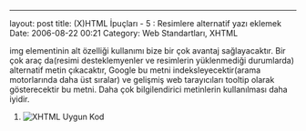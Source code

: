 ---
layout: post
title: (X)HTML İpuçları - 5 : Resimlere alternatif yazı eklemek
Date: 2006-08-22 00:21
Category: Web Standartları, XHTML

img elementinin alt özelliği kullanımı bize bir çok avantaj
sağlayacaktır. Bir çok araç da(resimi desteklemyenler ve resimlerin
yüklenmediği durumlarda) alternatif metin çıkacaktır, Google bu metni
indeksleyecektir(arama motorlarında daha üst sıralar) ve gelişmiş web
tarayıcıları tooltip olarak gösterecektir bu metni. Daha çok
bilgilendirici metinlerin kullanılması daha iyidir.

1.  <img src="/images/xhml_dorulama.gif" alt="XHTML Uygun Kod" />


